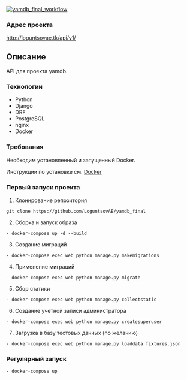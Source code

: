 [![yamdb_final_workflow](https://github.com/LoguntsovAE/yamdb_final/actions/workflows/yamdb_workflow.yml/badge.svg)](https://github.com/LoguntsovAE/yamdb_final/actions/workflows/yamdb_workflow.yml)

### Адрес проекта
http://loguntsovae.tk/api/v1/

## Описание
API для проекта yamdb.

### Технологии
- Python
- Django
- DRF
- PostgreSQL
- nginx
- Docker

### Требования
Необходим установленный и запущенный Docker.

Инструкции по установке см. [Docker](https://www.docker.com/get-started#h_installation)

### Первый запуск проекта
     
1. Клонирование репозитория 
```
git clone https://github.com/LoguntsovAE/yamdb_final
```
2. Сборка и запуск образа 
```
- docker-compose up -d --build
```
3. Создание миграций
```
- docker-compose exec web python manage.py makemigrations
```
4. Применение миграций
```
- docker-compose exec web python manage.py migrate
```
5. Сбор статики
```
- docker-compose exec web python manage.py collectstatic
```
6. Создание учетной записи администратора
```
- docker-compose exec web python manage.py createsuperuser
```
7. Загрузка в базу тестовых данных (по желанию) 
```
- docker-compose exec web python manage.py loaddata fixtures.json
```

### Регулярный запуск       
```bash
- docker-compose up
```
